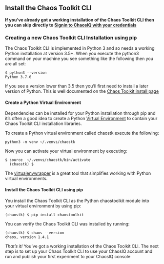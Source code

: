 ## Install the Chaos Toolkit CLI

**If you’ve already got a working installation of the Chaos Toolkit CLI then you can skip directly to [Signin to ChaosIQ with your credentials](#signin-to-chaosiq-with-your-credentials)**

### Creating a new Chaos Toolkit CLI Installation using pip

The Chaos Toolkit CLI is implemented in Python 3 and so needs a working Python installation at version 3.5+. When you execute the python3 command on your machine you see something like the following then you are all set:

```
$ python3 --version
Python 3.7.6
```

If you see a version lower than 3.5 then you’ll first need to install a later version of Python. This is well documented on the [Chaos Toolkit install page](https://docs.chaostoolkit.org/reference/usage/install/)

#### Create a Python Virtual Environment

Dependencies can be installed for your Python installation through pip and it’s often a good idea to create a Python [Virtual Environment](https://docs.python.org/3/tutorial/venv.html) to contain your Chaos Toolkit CLI installation libraries.

To create a Python virtual environment called chaostk execute the following:

```
python3 -m venv ~/.venvs/chaostk
```

Now you can activate your virtual environment by executing:

```
$ source  ~/.venvs/chaostk/bin/activate
  (chaostk) $
```
  The [virtualenvwrapper](https://virtualenvwrapper.readthedocs.io/en/latest/) is a great tool
  that simplifies working with Python virtual environments.

#### Install the Chaos Toolkit CLI using pip

You install the Chaos Toolkit CLI as the Python chaostoolkit module into your virtual environment by using pip:

```
(chaostk) $ pip install chaostoolkit
```

You can verify the Chaos Toolkit CLI was installed by running:

```
(chaostk) $ chaos --version
chaos, version 1.4.1
```

*That’s it!* You’ve got a working installation of the Chaos Toolkit CLI. The next step is to set up your Chaos Toolkit CLI to use your ChaosIQ account and run and publish your first experiment to your ChaosIQ console